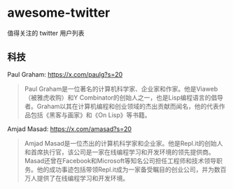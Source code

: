 # awesome-twitter
值得关注的 twitter 用户列表

## 科技
Paul Graham: https://x.com/paulg?s=20
> Paul Graham是一位著名的计算机科学家、企业家和作家。他是Viaweb（被雅虎收购）和Y Combinator的创始人之一，也是Lisp编程语言的倡导者。Graham以其在计算机编程和创业领域的杰出贡献而闻名，他的代表作品包括《黑客与画家》和《On Lisp》等书籍。

Amjad Masad: https://x.com/amasad?s=20
> Amjad Masad是一位杰出的计算机科学家和企业家。他是Repl.it的创始人和首席执行官，该公司是一家在线编程学习和开发环境的领先提供商。Masad还曾在Facebook和Microsoft等知名公司担任工程师和技术领导职务。他的成功事迹包括带领Repl.it成为一家备受瞩目的创业公司，并为数百万人提供了在线编程学习和开发环境。
